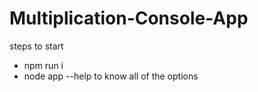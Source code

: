 # Multiplication-Console-App

steps to start

- npm run i
- node app --help to know all of the options
